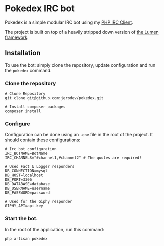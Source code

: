 # Pokedex IRC bot
Pokedex is a simple modular IRC bot using my [PHP IRC Client](https://github.com/jerodev/php-irc-client).

The project is built on top of a heavily stripped down version of [the Lumen framework](https://lumen.laravel.com/).

## Installation
To use the bot: simply clone the repository, update configuration and run the `pokedex` command.

### Clone the repository

    # Clone Repository
    git clone git@github.com:jerodev/pokedex.git

    # Install composer packages
    composer install

### Configure
Configuration can be done using an `.env` file in the root of the project. It should contain these configurations:

    # Irc bot configuration
    IRC_BOTNAME=BotName
    IRC_CHANNELS="#channel1,#channel2" # The quotes are required!

    # Used Fact & Logger responders
    DB_CONNECTION=mysql
    DB_HOST=localhost
    DB_PORT=3306
    DB_DATABASE=database
    DB_USERNAME=username
    DB_PASSWORD=password

    # Used for the Giphy responder
    GIPHY_API=api-key

### Start the bot.
In the root of the application, run this command:

    php artisan pokedex